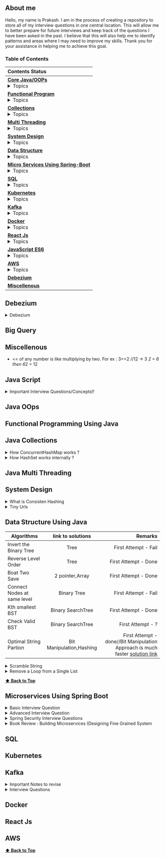  ## About me

Hello, my name is Prakash. I am in the process of creating a repository to store all of my interview questions in one central location. This will allow me to better prepare for future interviews and keep track of the questions I have been asked in the past. I believe that this will also help me to identify patterns and areas where I may need to improve my skills. Thank you for your assistance in helping me to achieve this goal.

### Table of Contents

|**Contents Status**|
|:-------------|
| **[Core Java/OOPs](#java-oops)** <details> <summary> Topics </summary> <ul><li>- [ ] 1 </li><li>- [ ] 2</li><li>- [ ] 3 </li><li>- [ ] 4</li><li>- [ ] 5 </li><li>- [ ] 6</li><li>- [ ] 7 </li><li>- [ ] 8</li><li>- [ ] 9 </li><li>- [ ] 10</li><li>- [ ] 11 </li><li>- [ ] 12</li><li>- [ ] 13 </li><li>- [ ] 14</li><li>- [ ] 15 </li><li>- [ ] 16</li><li>- [ ] 17 </li><li>- [ ] 18</li><li>- [ ] 19 </li><li>- [ ] 20</li><li>- [ ] 21 </li><li>- [ ] 22</li><li>- [ ] 23 </li><li>- [ ] 24</li><li>- [ ] 25 </li><li>- [ ] 26</li><li>- [ ] 27 </li><li>- [ ] 28</li><li>- [ ] 29 </li><li>- [ ] 30</li><li>- [ ] 31 </li><li>- [ ] 32</li><li>- [ ] 33 </li><li>- [ ] 34</li><li>- [ ] 35 </li><li>- [ ] 36</li><li>- [ ] 37 </li><li>- [ ] 38</li><li>- [ ] 39 </li><li>- [ ] 40</li><li>- [ ] 41 </li><li>- [ ] 42</li><li>- [ ] 43 </li><li>- [ ] 44</li><li>- [ ] 45 </li><li>- [ ] 46</li><li>- [ ] 47 </li><li>- [ ] 48</li><li>- [ ] 49 </li><li>- [ ] 50 </li></ul> **[⬆ Back to Top](#table-of-contents)** </details>|
| **[Functional Program](#functional-programming-using-java)**  <details> <summary> Topics </summary><ul><li>- [ ] 1 </li><li>- [ ] 2</li><li>- [ ] 3 </li><li>- [ ] 4</li><li>- [ ] 5 </li><li>- [ ] 6</li><li>- [ ] 7 </li><li>- [ ] 8</li><li>- [ ] 9 </li><li>- [ ] 10</li><li>- [ ] 11 </li><li>- [ ] 12</li><li>- [ ] 13 </li><li>- [ ] 14</li><li>- [ ] 15 </li><li>- [ ] 16</li><li>- [ ] 17 </li><li>- [ ] 18</li><li>- [ ] 19 </li><li>- [ ] 20</li><li>- [ ] 21 </li><li>- [ ] 22</li><li>- [ ] 23 </li><li>- [ ] 24</li><li>- [ ] 25 </li><li>- [ ] 26</li><li>- [ ] 27 </li><li>- [ ] 28</li><li>- [ ] 29 </li><li>- [ ] 30</li><li>- [ ] 31 </li><li>- [ ] 32</li><li>- [ ] 33 </li><li>- [ ] 34</li><li>- [ ] 35 </li><li>- [ ] 36</li><li>- [ ] 37 </li><li>- [ ] 38</li><li>- [ ] 39 </li><li>- [ ] 40</li><li>- [ ] 41 </li><li>- [ ] 42</li><li>- [ ] 43 </li><li>- [ ] 44</li><li>- [ ] 45 </li><li>- [ ] 46</li><li>- [ ] 47 </li><li>- [ ] 48</li><li>- [ ] 49 </li><li>- [ ] 50</li></ul> </details> |
| **[Collections](#java-collections)** <details> <summary> Topics </summary> <ul><li>- [ ] 1 </li><li>- [ ] 2</li><li>- [ ] 3 </li><li>- [ ] 4</li><li>- [ ] 5 </li><li>- [ ] 6</li><li>- [ ] 7 </li><li>- [ ] 8</li><li>- [ ] 9 </li><li>- [ ] 10</li><li>- [ ] 11 </li><li>- [ ] 12</li><li>- [ ] 13 </li><li>- [ ] 14</li><li>- [ ] 15 </li><li>- [ ] 16</li><li>- [ ] 17 </li><li>- [ ] 18</li><li>- [ ] 19 </li><li>- [ ] 20</li><li>- [ ] 21 </li><li>- [ ] 22</li><li>- [ ] 23 </li><li>- [ ] 24</li><li>- [ ] 25 </li><li>- [ ] 26</li><li>- [ ] 27 </li><li>- [ ] 28</li><li>- [ ] 29 </li><li>- [ ] 30</li><li>- [ ] 31 </li><li>- [ ] 32</li><li>- [ ] 33 </li><li>- [ ] 34</li><li>- [ ] 35 </li><li>- [ ] 36</li><li>- [ ] 37 </li><li>- [ ] 38</li><li>- [ ] 39 </li><li>- [ ] 40</li><li>- [ ] 41 </li><li>- [ ] 42</li><li>- [ ] 43 </li><li>- [ ] 44</li><li>- [ ] 45 </li><li>- [ ] 46</li><li>- [ ] 47 </li><li>- [ ] 48</li><li>- [ ] 49 </li><li>- [ ] 50</li></ul> </details> |
| **[Multi Threading](#java-multi-threading)** <details> <summary> Topics </summary> <ul><li>- [ ] 1 </li><li>- [ ] 2</li><li>- [ ] 3 </li><li>- [ ] 4</li><li>- [ ] 5 </li><li>- [ ] 6</li><li>- [ ] 7 </li><li>- [ ] 8</li><li>- [ ] 9 </li><li>- [ ] 10</li><li>- [ ] 11 </li><li>- [ ] 12</li><li>- [ ] 13 </li><li>- [ ] 14</li><li>- [ ] 15 </li><li>- [ ] 16</li><li>- [ ] 17 </li><li>- [ ] 18</li><li>- [ ] 19 </li><li>- [ ] 20</li><li>- [ ] 21 </li><li>- [ ] 22</li><li>- [ ] 23 </li><li>- [ ] 24</li><li>- [ ] 25 </li><li>- [ ] 26</li><li>- [ ] 27 </li><li>- [ ] 28</li><li>- [ ] 29 </li><li>- [ ] 30</li><li>- [ ] 31 </li><li>- [ ] 32</li><li>- [ ] 33 </li><li>- [ ] 34</li><li>- [ ] 35 </li><li>- [ ] 36</li><li>- [ ] 37 </li><li>- [ ] 38</li><li>- [ ] 39 </li><li>- [ ] 40</li><li>- [ ] 41 </li><li>- [ ] 42</li><li>- [ ] 43 </li><li>- [ ] 44</li><li>- [ ] 45 </li><li>- [ ] 46</li><li>- [ ] 47 </li><li>- [ ] 48</li><li>- [ ] 49 </li><li>- [ ] 50</li></ul> </details> |
| **[System Design](#system-design)** <details> <summary> Topics </summary> <ul><li>- [ ] 1 </li><li>- [ ] 2</li><li>- [ ] 3 </li><li>- [ ] 4</li><li>- [ ] 5 </li><li>- [ ] 6</li><li>- [ ] 7 </li><li>- [ ] 8</li><li>- [ ] 9 </li><li>- [ ] 10</li><li>- [ ] 11 </li><li>- [ ] 12</li><li>- [ ] 13 </li><li>- [ ] 14</li><li>- [ ] 15 </li><li>- [ ] 16</li><li>- [ ] 17 </li><li>- [ ] 18</li><li>- [ ] 19 </li><li>- [ ] 20</li><li>- [ ] 21 </li><li>- [ ] 22</li><li>- [ ] 23 </li><li>- [ ] 24</li><li>- [ ] 25 </li><li>- [ ] 26</li><li>- [ ] 27 </li><li>- [ ] 28</li><li>- [ ] 29 </li><li>- [ ] 30</li><li>- [ ] 31 </li><li>- [ ] 32</li><li>- [ ] 33 </li><li>- [ ] 34</li><li>- [ ] 35 </li><li>- [ ] 36</li><li>- [ ] 37 </li><li>- [ ] 38</li><li>- [ ] 39 </li><li>- [ ] 40</li><li>- [ ] 41 </li><li>- [ ] 42</li><li>- [ ] 43 </li><li>- [ ] 44</li><li>- [ ] 45 </li><li>- [ ] 46</li><li>- [ ] 47 </li><li>- [ ] 48</li><li>- [ ] 49 </li><li>- [ ] 50</li></ul> </details> |
| **[Data Structure](#data-structure-using-java)** <details> <summary> Topics </summary> <ul><li>- [ ] 1st Smaller Element on the left </li><li>- [ ] 25</li><li>- [ ] 26 </li><li>- [ ] 27</li></ul> </details> |
| **[Micro Services Using Spring-Boot](#microservices-using-spring-boot)** <details> <summary> Topics </summary> <ul><li>- [ ] 1 </li><li>- [ ] 2</li><li>- [ ] 3 </li><li>- [ ] 4</li><li>- [ ] 5 </li><li>- [ ] 6</li><li>- [ ] 7 </li><li>- [ ] 8</li><li>- [ ] 9 </li><li>- [ ] 10</li><li>- [ ] 11 </li><li>- [ ] 12</li><li>- [ ] 13 </li><li>- [ ] 14</li><li>- [ ] 15 </li><li>- [ ] 16</li><li>- [ ] 17 </li><li>- [ ] 18</li><li>- [ ] 19 </li><li>- [ ] 20</li><li>- [ ] 21 </li><li>- [ ] 22</li><li>- [ ] 23 </li><li>- [ ] 24</li><li>- [ ] 25 </li><li>- [ ] 26</li><li>- [ ] 27 </li><li>- [ ] 28</li><li>- [ ] 29 </li><li>- [ ] 30</li><li>- [ ] 31 </li><li>- [ ] 32</li><li>- [ ] 33 </li><li>- [ ] 34</li><li>- [ ] 35 </li><li>- [ ] 36</li><li>- [ ] 37 </li><li>- [ ] 38</li><li>- [ ] 39 </li><li>- [ ] 40</li><li>- [ ] 41 </li><li>- [ ] 42</li><li>- [ ] 43 </li><li>- [ ] 44</li><li>- [ ] 45 </li><li>- [ ] 46</li><li>- [ ] 47 </li><li>- [ ] 48</li><li>- [ ] 49 </li><li>- [ ] 50</li></ul> </details> |
| **[SQL](#sql)** <details> <summary> Topics </summary>  <ul><li>- [ ] 1 </li><li>- [ ] 2</li><li>- [ ] 3 </li><li>- [ ] 4</li><li>- [ ] 5 </li><li>- [ ] 6</li><li>- [ ] 7 </li><li>- [ ] 8</li><li>- [ ] 9 </li><li>- [ ] 10</li><li>- [ ] 11 </li><li>- [ ] 12</li><li>- [ ] 13 </li><li>- [ ] 14</li><li>- [ ] 15 </li><li>- [ ] 16</li><li>- [ ] 17 </li><li>- [ ] 18</li><li>- [ ] 19 </li><li>- [ ] 20</li><li>- [ ] 21 </li><li>- [ ] 22</li><li>- [ ] 23 </li><li>- [ ] 24</li><li>- [ ] 25 </li><li>- [ ] 26</li><li>- [ ] 27 </li><li>- [ ] 28</li><li>- [ ] 29 </li><li>- [ ] 30</li><li>- [ ] 31 </li><li>- [ ] 32</li><li>- [ ] 33 </li><li>- [ ] 34</li><li>- [ ] 35 </li><li>- [ ] 36</li><li>- [ ] 37 </li><li>- [ ] 38</li><li>- [ ] 39 </li><li>- [ ] 40</li><li>- [ ] 41 </li><li>- [ ] 42</li><li>- [ ] 43 </li><li>- [ ] 44</li><li>- [ ] 45 </li><li>- [ ] 46</li><li>- [ ] 47 </li><li>- [ ] 48</li><li>- [ ] 49 </li><li>- [ ] 50</li></ul> </details> |
| **[Kubernetes](#kubernetes)** <details> <summary> Topics </summary> <ul><li>- [ ] 1 </li><li>- [ ] 2</li><li>- [ ] 3 </li><li>- [ ] 4</li><li>- [ ] 5 </li><li>- [ ] 6</li><li>- [ ] 7 </li><li>- [ ] 8</li><li>- [ ] 9 </li><li>- [ ] 10</li><li>- [ ] 11 </li><li>- [ ] 12</li><li>- [ ] 13 </li><li>- [ ] 14</li><li>- [ ] 15 </li><li>- [ ] 16</li><li>- [ ] 17 </li><li>- [ ] 18</li><li>- [ ] 19 </li><li>- [ ] 20</li><li>- [ ] 21 </li><li>- [ ] 22</li><li>- [ ] 23 </li><li>- [ ] 24</li><li>- [ ] 25 </li><li>- [ ] 26</li><li>- [ ] 27 </li><li>- [ ] 28</li><li>- [ ] 29 </li><li>- [ ] 30</li><li>- [ ] 31 </li><li>- [ ] 32</li><li>- [ ] 33 </li><li>- [ ] 34</li><li>- [ ] 35 </li><li>- [ ] 36</li><li>- [ ] 37 </li><li>- [ ] 38</li><li>- [ ] 39 </li><li>- [ ] 40</li><li>- [ ] 41 </li><li>- [ ] 42</li><li>- [ ] 43 </li><li>- [ ] 44</li><li>- [ ] 45 </li><li>- [ ] 46</li><li>- [ ] 47 </li><li>- [ ] 48</li><li>- [ ] 49 </li><li>- [ ] 50</li></ul> **[⬆ Back to Top](#table-of-contents)** </details> |
| **[Kafka](#kafka)** <details> <summary> Topics </summary> <ul><li>- [ ] 1 </li><li>- [ ] 2</li><li>- [ ] 3 </li><li>- [ ] 4</li><li>- [ ] 5 </li><li>- [ ] 6</li><li>- [ ] 7 </li><li>- [ ] 8</li><li>- [ ] 9 </li><li>- [ ] 10</li><li>- [ ] 11 </li><li>- [ ] 12</li><li>- [ ] 13 </li><li>- [ ] 14</li><li>- [ ] 15 </li><li>- [ ] 16</li><li>- [ ] 17 </li><li>- [ ] 18</li><li>- [ ] 19 </li><li>- [ ] 20</li><li>- [ ] 21 </li><li>- [ ] 22</li><li>- [ ] 23 </li><li>- [ ] 24</li><li>- [ ] 25 </li><li>- [ ] 26</li><li>- [ ] 27 </li><li>- [ ] 28</li><li>- [ ] 29 </li><li>- [ ] 30</li><li>- [ ] 31 </li><li>- [ ] 32</li><li>- [ ] 33 </li><li>- [ ] 34</li><li>- [ ] 35 </li><li>- [ ] 36</li><li>- [ ] 37 </li><li>- [ ] 38</li><li>- [ ] 39 </li><li>- [ ] 40</li><li>- [ ] 41 </li><li>- [ ] 42</li><li>- [ ] 43 </li><li>- [ ] 44</li><li>- [ ] 45 </li><li>- [ ] 46</li><li>- [ ] 47 </li><li>- [ ] 48</li><li>- [ ] 49 </li><li>- [ ] 50</li></ul> </details> |
| **[Docker](#docker)**  <details> <summary> Topics </summary> <ul><li>- [ ] 1 </li><li>- [ ] 2</li><li>- [ ] 3 </li><li>- [ ] 4</li><li>- [ ] 5 </li><li>- [ ] 6</li><li>- [ ] 7 </li><li>- [ ] 8</li><li>- [ ] 9 </li><li>- [ ] 10</li><li>- [ ] 11 </li><li>- [ ] 12</li><li>- [ ] 13 </li><li>- [ ] 14</li><li>- [ ] 15 </li><li>- [ ] 16</li><li>- [ ] 17 </li><li>- [ ] 18</li><li>- [ ] 19 </li><li>- [ ] 20</li><li>- [ ] 21 </li><li>- [ ] 22</li><li>- [ ] 23 </li><li>- [ ] 24</li><li>- [ ] 25 </li><li>- [ ] 26</li><li>- [ ] 27 </li><li>- [ ] 28</li><li>- [ ] 29 </li><li>- [ ] 30</li><li>- [ ] 31 </li><li>- [ ] 32</li><li>- [ ] 33 </li><li>- [ ] 34</li><li>- [ ] 35 </li><li>- [ ] 36</li><li>- [ ] 37 </li><li>- [ ] 38</li><li>- [ ] 39 </li><li>- [ ] 40</li><li>- [ ] 41 </li><li>- [ ] 42</li><li>- [ ] 43 </li><li>- [ ] 44</li><li>- [ ] 45 </li><li>- [ ] 46</li><li>- [ ] 47 </li><li>- [ ] 48</li><li>- [ ] 49 </li><li>- [ ] 50</li></ul> </details> |
| **[React Js](#react-js)** <details> <summary> Topics </summary> <ul><li>- [ ] 1 </li><li>- [ ] 2</li><li>- [ ] 3 </li><li>- [ ] 4</li><li>- [ ] 5 </li><li>- [ ] 6</li><li>- [ ] 7 </li><li>- [ ] 8</li><li>- [ ] 9 </li><li>- [ ] 10</li><li>- [ ] 11 </li><li>- [ ] 12</li><li>- [ ] 13 </li><li>- [ ] 14</li><li>- [ ] 15 </li><li>- [ ] 16</li><li>- [ ] 17 </li><li>- [ ] 18</li><li>- [ ] 19 </li><li>- [ ] 20</li><li>- [ ] 21 </li><li>- [ ] 22</li><li>- [ ] 23 </li><li>- [ ] 24</li><li>- [ ] 25 </li><li>- [ ] 26</li><li>- [ ] 27 </li><li>- [ ] 28</li><li>- [ ] 29 </li><li>- [ ] 30</li><li>- [ ] 31 </li><li>- [ ] 32</li><li>- [ ] 33 </li><li>- [ ] 34</li><li>- [ ] 35 </li><li>- [ ] 36</li><li>- [ ] 37 </li><li>- [ ] 38</li><li>- [ ] 39 </li><li>- [ ] 40</li><li>- [ ] 41 </li><li>- [ ] 42</li><li>- [ ] 43 </li><li>- [ ] 44</li><li>- [ ] 45 </li><li>- [ ] 46</li><li>- [ ] 47 </li><li>- [ ] 48</li><li>- [ ] 49 </li><li>- [ ] 50</li></ul> </details>|
| **[JavaScript ES6](#java-script)** <details> <summary> Topics </summary> <ul><li>- [ ] 1 </li><li>- [ ] 2</li><li>- [ ] 3 </li><li>- [ ] 4</li><li>- [ ] 5 </li><li>- [ ] 6</li><li>- [ ] 7 </li><li>- [ ] 8</li><li>- [ ] 9 </li><li>- [ ] 10</li><li>- [ ] 11 </li><li>- [ ] 12</li><li>- [ ] 13 </li><li>- [ ] 14</li><li>- [ ] 15 </li><li>- [ ] 16</li><li>- [ ] 17 </li><li>- [ ] 18</li><li>- [ ] 19 </li><li>- [ ] 20</li><li>- [ ] 21 </li><li>- [ ] 22</li><li>- [ ] 23 </li><li>- [ ] 24</li><li>- [ ] 25 </li><li>- [ ] 26</li><li>- [ ] 27 </li><li>- [ ] 28</li><li>- [ ] 29 </li><li>- [ ] 30</li><li>- [ ] 31 </li><li>- [ ] 32</li><li>- [ ] 33 </li><li>- [ ] 34</li><li>- [ ] 35 </li><li>- [ ] 36</li><li>- [ ] 37 </li><li>- [ ] 38</li><li>- [ ] 39 </li><li>- [ ] 40</li><li>- [ ] 41 </li><li>- [ ] 42</li><li>- [ ] 43 </li><li>- [ ] 44</li><li>- [ ] 45 </li><li>- [ ] 46</li><li>- [ ] 47 </li><li>- [ ] 48</li><li>- [ ] 49 </li><li>- [ ] 50</li></ul> </details>|
| **[AWS](#aws)** <details> <summary> Topics </summary> <ul><li>- [ ] 1 </li><li>- [ ] 2</li><li>- [ ] 3 </li><li>- [ ] 4</li><li>- [ ] 5 </li><li>- [ ] 6</li><li>- [ ] 7 </li><li>- [ ] 8</li><li>- [ ] 9 </li><li>- [ ] 10</li><li>- [ ] 11 </li><li>- [ ] 12</li><li>- [ ] 13 </li><li>- [ ] 14</li><li>- [ ] 15 </li><li>- [ ] 16</li><li>- [ ] 17 </li><li>- [ ] 18</li><li>- [ ] 19 </li><li>- [ ] 20</li><li>- [ ] 21 </li><li>- [ ] 22</li><li>- [ ] 23 </li><li>- [ ] 24</li><li>- [ ] 25 </li><li>- [ ] 26</li><li>- [ ] 27 </li><li>- [ ] 28</li><li>- [ ] 29 </li><li>- [ ] 30</li><li>- [ ] 31 </li><li>- [ ] 32</li><li>- [ ] 33 </li><li>- [ ] 34</li><li>- [ ] 35 </li><li>- [ ] 36</li><li>- [ ] 37 </li><li>- [ ] 38</li><li>- [ ] 39 </li><li>- [ ] 40</li><li>- [ ] 41 </li><li>- [ ] 42</li><li>- [ ] 43 </li><li>- [ ] 44</li><li>- [ ] 45 </li><li>- [ ] 46</li><li>- [ ] 47 </li><li>- [ ] 48</li><li>- [ ] 49 </li><li>- [ ] 50</li></ul> </details> |
| **[Debezium](#debezium)**| |
| **[Miscellenous](#miscellenous)**| |


## Debezium

<details>
 <summary>Debezium</summary>
 
 ### What is it?
 
 - Debezium is a set of distributed services to capture changes in your databases so that your applications can see those changes and respond to them. Debezium records all row-level changes within each database table in a change event stream, and applications simply read these streams to see the change events in the same order in which they occurred.
 - Debezium Architecture
 - Most commonly, you deploy Debezium by means of Apache Kafka Connect. Kafka Connect is a framework and runtime for implementing and operating:
 - Source connectors such as Debezium that send records into Kafka
 - Sink connectors that propagate records from Kafka topics to other systems
 - As shown in the image, the Debezium connectors for MySQL and PostgresSQL are deployed to capture changes to these two types of databases. Each Debezium connector establishes a connection to its source database:
 - The MySQL connector uses a client library for accessing the binlog.
 - The PostgreSQL connector reads from a logical replication stream.
 - Kafka Connect operates as a separate service besides the Kafka broker.
 Reference :
 https://debezium.io/documentation/reference/stable/architecture.html
 https://medium.com/event-driven-utopia/a-visual-introduction-to-debezium-32563e23c6b8#:~:text=Debezium%20is%20an%20open%2Dsource,apps%20commit%20to%20your%20databases.
 https://debezium.io/blog/2019/12/18/debezium-1-0-0-final-released/
 
 </details>

## Big Query

## Miscellenous

   -  << of any number is like multiplying by two. For ex : 3<<2 //12 -> 3 *2 = 6 then 6*2 = 12

## Java Script
<details>
  <summary>Important Interview Questions/Concepts!! </summary>
  
  1. #### How to create object in Javascript?
  ### Ans
  ```
   a) Creating objects using object literal syntax . key value pairs separated by ‘:’ inside a set of curly braces({ })
     const person = {
          firstName: 'testFirstName',
          lastName: 'testLastName'
          };
   b) Using new keyword; const person = new Object(); person.firstname ="Prakash"  
       Also, this practice is not recommended as there is a scope resolution that happens behind the scenes to find if the constructor function is built-in or user-defined. Difficult to create more object also.
   c) Using ‘new’ with user defined constructor function
      In this approach first create one function constructor and then create object.
      ex. function Person (firstname,lastaname){
                          this.firstname = firstname;
                          this.lastname = lastname;
                          }
           const personOne = new Person('testFirstNameOne', 'testLastNameOne');
           const personTwo = new Person('testFirstNameTwo', 'testLastNameTwo');
    d) Using Object.create() to create new objects
        This pattern comes in very handy when we are asked to create objects from other existing objects and not directly using the ‘new’ keyword.
        Object.create method, just remember that it takes two parameters. The first parameter is a mandatory object that serves as the prototype of the new object to be created. The second parameter is an optional object which contains the properties to be added to the new object.
        e.g. const orgObject = { company: 'ABC Corp' };
              And you want to create employees for this organization. Clearly, you want all the employee objects.
              const employee = Object.create(orgObject, { name: { value: 'EmployeeOne' } });

              console.log(employee); // { company: "ABC Corp" }
              console.log(employee.name); // "EmployeeOne"
     e) Using Object.assign() to create new objects
        The Object.assign() method is used to copy the values of all enumerable own properties from one or more source objects to a target object. It will return the target object.
const orgObject = { company: 'ABC Corp' }
const carObject = { carName: 'Ford' }
const employee = Object.assign({}, orgObject, carObject);
  
  ```
  2. #### Difference between Object.freeze() and const in JavaScript ?
  ### Ans
  ```
     The const keyword creates a read-only reference to a value. Variables created by the const keyword are immutable. In other words, you can’t reassign them to different values. Trying to reassign a constant variable will result in a TypeError.
     const name = "test" 
     name = "rrr" //TypeError: Assignment to constant variable.
     The const keyword ensures that the variable created is read-only. But It doesn’t mean that the actual value to which the const variable reference is immutable.
     const person = { name:"xyz"
     }
     person.name = "abc" - > no type error
     
     Object.freeze() method: If you want the value of the person object to be immutable, you have to freeze it by using the Object.freeze() method. 
     But it freeze only the existing values,however we can add new properties.
     const person = Object.freeze({
    name: 'Geeksforgeeks',
    address: {
        city:"Noida"
    }
});
person.address.country = "India"
console.log(person.address.country) // It will pring India ,even though it is already freezed.

  ```
  3. #### How to deep-freeze an object in JavaScript ?
  ### Ans [code](https://github.com/pracks224/Interview_Prep/blob/main/deepfreeze.js)
  
  4. #### Implement sum(2)(3)() (Currying funtions- is also a higher order function ?
  ### Ans [code](https://github.com/pracks224/Interview_Prep/blob/main/deepfreeze.js)
</details>

## Java OOps

## Functional Programming Using Java

## Java Collections

<details>
  <summary>How ConcurrentHashMap works ? </summary>
 
  #### Answer : 
 - Lets discuss HashMap Vs ConcurrentHashMap In Java. HashMap fast reterival and its not thread safe. It has one null key but ConcurrentHashMap can not have null keye
  * HashMap is FailFast where as ConcurrentHashMap is FailSafe in nature .Meaning while iterating if we try to modifyy the hashmap we will get concurrent modification error .
 - HashMap -> Is array of nodes and each node has address to the next node and stores the key n value.
           -> After Java 8, once the LL size increases to certain threashhold,it become self balance Tree (TreeFy)
 - ConcurrentHashMap is array of segments and by default each thread locks one segement for any update operations like modify or remove operation.
 - However,Synchronized hashmap lock the complete HashMap. 
 
 **[⬆ Back to Top](#table-of-contents)**
 
</details>

<details>
  <summary>How HashSet works internally ? </summary>
 
  #### Answer : 
 - It stores unique elements only. It uses HashMap to store and reterive elements. (Very Important)
 - It doesnt guarantees the order of the elements
 - HashSet does not have any method to retrieve the object from the HashSet. There is only a way to get objects from the HashSet via Iterator.
 - [How HashSet will ignore the duplicates?] - This is important to understand
 - When we add an element in HashSet like hs.add(“Daabra”), Java does internally is that it will put that element E here “Daabra” as a key into the HashMap (generated during HashSet object creation). It will also put some dummy value that is Object’s object is passed as a value to the key.

- Please note below important points about put(key, value):

- If the Key is unique and added to the map, then it will return null
- If the Key is duplicate, then it will return the old value of the key.
- If the method map.put(key, value) returns null, then the method map.put(e, PRESENT)==null will return true internally, and the element added to the HashSet.
- If the method map.put(key, value) returns the old value of the key, then the method map.put(e, PRESENT)==null will return false internally, and the element will not add to the HashSet.
 
``` code add method HashSet
 // Dummy value to associate with an Object in the backing Map  
    private static final Object PRESENT = new Object();
   public boolean add(E e) {
          return map.put(e, PRESENT) == null;
      }
```
  
 
 **[⬆ Back to Top](#table-of-contents)**
 
</details>

## Java Multi Threading

## System Design

<details>
  <summary>What is Consisten Hashing </summary>
  
  ### Algorithm
  1. Foo
  2. Bar
     * Baz
     * Qux

  ### Some Code
  ```js
  function logSomething(something) {
    console.log('Something', something);
  }
  ```
</details>

<details>
  <summary>Tiny Urls </summary>
  
  ### Design
  1. Foo
  2. Bar
     * Baz
     * Qux

  ### Some Code
  ```js
  function logSomething(something) {
    console.log('Something', something);
  }
  ```
</details>

## Data Structure Using Java

| Algorithms       | link to solutions           | Remarks  |
| ------------- |:-------------:| -----:|
| Invert the Binary Tree      | Tree | First Attempt - Fail |
| Reverse Level Order     | Tree      |   First Attempt - Done |
| Boat Two Save    | 2 pointer,Array      |   First Attempt - Done |
| Connect Nodes at same level    | Binary Tree     |   First Attempt - Fail |
| Kth smallest BST    | Binary SearchTree     |   First Attempt - Done |
|  Check Valid BST    | Binary SearchTree     |   First Attempt - ? |
|  Optimal String Partion    | Bit Manipulation,Hashing   |   First Attempt - done//Bit Manipulation Approach is much faster [solution link](https://github.com/pracks224/Interview_Prep/blob/main/OptimalStringPartion.java)  |

<details>
  <summary>Scramble String </summary>
  
  ### Algorithm
  Given two strings s1 and s2 of the same length, return true if s2 is a scrambled string of s1, otherwise, return false.

  ### Some Details
  ```
  Input: s1 = "great", s2 = "rgeat"
Output: true
Explanation: One possible scenario applied on s1 is:
"great" --> "gr/eat" // divide at random index.
"gr/eat" --> "gr/eat" // random decision is not to swap the two substrings and keep them in order.
"gr/eat" --> "g/r / e/at" // apply the same algorithm recursively on both substrings. divide at random index each of them.
"g/r / e/at" --> "r/g / e/at" // random decision was to swap the first substring and to keep the second substring in the same order.
"r/g / e/at" --> "r/g / e/ a/t" // again apply the algorithm recursively, divide "at" to "a/t".
"r/g / e/ a/t" --> "r/g / e/ a/t" // random decision is to keep both substrings in the same order.
The algorithm stops now, and the result string is "rgeat" which is s2.
As one possible scenario led s1 to be scrambled to s2, we return true.
  ```
</details>

<details>
  <summary>Remove a Loop from a Single List </summary>
  
  ### Algorithm -> Hint : Floyd Cycle Detection
  1. Visited Node Technique
  2. Hashing
     * Baz
     * Qux

  ### Some Code
  ```js
  function logSomething(something) {
    console.log('Something', something);
  }
  ```
</details>

**[⬆ Back to Top](#table-of-contents)**
                                                                                                               
## Microservices Using Spring Boot
<details>
  <summary>Basic Interview Question</summary>
  
  1. #### What is Spring Boot and what are its Benefits?
  2. #### What makes Spring Boot superior to JAX-RS?
  3. #### What Spring Boot features help develop Microservices Applications?
  4. #### Why Spring Boot is preferred over any other framework?
  5. #### What are the key dependencies of Spring Boot?
  6. #### What are the advantages of Spring Boot?
  7. #### What are the features of Spring Boot?
  8. #### How do you create a Spring Boot application using Maven?
  9. #### How do you create a Spring Boot project using Spring Initializer?
  10. #### How do you create a Spring Boot project using boot CLI?
  11. #### How do you create a simple Spring Boot application?
  12. #### What are the Spring Boot Annotations?
  13. #### What are the Spring Boot properties?
  14. #### What are the Spring Boot Starters?
  15. #### What is Spring Boot Actuator?
  16. #### What is thyme leaf?
  17. #### How to use thyme leaf?
  18. #### How do you connect Spring Boot to the database using JPA?
  19. ####  How to connect the Spring Boot application to a database using JDBC?
  20. #### What is @RestController annotation in Spring Boot?
  21. #### What is @RequestMapping annotation in Spring Boot?
  22. #### How do you create a Spring Boot application using Spring Starter Project Wizard?
  23. #### Spring Vs Spring Boot? Or Why Spring Boot over Spring?
  24. #### What annotations are used to create an Interceptor?
  25. #### What is a Swagger in Spring Boot?
  26. #### What are Profiles in Spring Boot?
  27. #### What differentiates Spring Data JPA and Hibernate?
  28. #### How are the @RestController and @Controller Annotation different?
  </details>
  <details>
  <summary>Advanced Interview Question</summary>
  
  ```diff
- Very Very Important Questions
```
  1. #### How does Spring Boot works?
  2. #### What does the @SpringBootApplication annotation do internally?
  3. #### What is the purpose of using @ComponentScan in the class files?
  4. #### How does a spring boot application get started?
  5. #### Can we create a non-web application in Spring Boot?
  6. #### Can we override or replace the Embedded tomcat server in Spring Boot?
  7. #### Can we disable the default web server in the Spring boot application?
  8. #### How to disable a specific auto-configuration class?
  9. #### Describe the flow of HTTPS requests through the Spring Boot application?
  10. #### What is the difference between RequestMapping and GetMapping?
  11. #### What is the use of Profiles in spring boot?
  12. #### What is Spring Actuator? What are its advantages?
  13. #### How to enable Actuator in Spring boot application?
  14. #### What are the actuator-provided endpoints used for monitoring the Spring boot application?
  15. #### How to get the list of all the beans in your Spring boot application?
  16. #### How to check the environment properties in your Spring boot application?
  17. #### How to enable debugging log in the spring boot application?
  18. #### Where do we define properties in the Spring Boot application?
  19. ####  What is dependency Injection?
  20. #### What is an IOC container?  
  </details>
  <details>
  <summary>Spring Security Interview Questions</summary>
  
  ```diff
- Very Very Important Questions
```
  1. #### What are some essential features of Spring Security?
  2. #### What is Spring security authentication and authorization?
  3. #### What do you mean by basic authentication?
  4. #### What do you mean by digest authentication?
  5. #### What do you mean by session management in Spring Security?
  6. #### Explain SecurityContext and SecurityContext Holder in Spring security.
  7. #### Explain spring security OAuth2.
  8. #### What do you mean by OAuth2 Authorization code grant type?
  9. #### What is method security and why do we need it?
  10. #### What do you mean by HASHING in spring security?
  11. #### Explain salting and its usage.
  12. #### What is PasswordEncoder?
  13. #### Explain AbstractSecurityInterceptor in spring security?
  14. #### Is security a cross-cutting concern?
  15. #### What is SpEL (Spring Expression Language)?
  16. #### Name security annotations that are allowed to use SpEL.
  17. #### Explain what is AuthenticationManager in Spring security.
  18. #### Explain what is ProviderManager in Spring security.
  19. ####  What is JWT?
  20. #### What is Spring Security Filter Chain?
  21. #### Explain how the security filter chain works.
  22. #### Name some predefined filters used in spring security and write their functions.
  23. #### What do you mean by principal in Spring security?
  24. #### Can you explain what is DelegatingFilterProxy in spring security?
  25. #### Can you explain what is FilterChainProxy in spring security?
  26. #### What is the intercept-url pattern and why do we need it?
  27. #### Does order matter in the intercept-url pattern? If yes, then in which order should we write it?
  28. #### State the difference between ROLE_USER and ROLE_ANONYMOUS in a spring intercept-url configuration.
  29. ####  State the difference between @PreAuthorize and @Secured in Spring security.
  30. #### State the difference between @Secured and @RolesAllowed.
  </details>
  
  <details>
    <summary>Book Review : Building Microservices (Designing Fine Grained System </summary>
    
 ### Key Points
  1. Domain Driven Design - Can you give one example
  2. Virtulization platform allow us to provison and resize our machine at will, with infrastructure automation giving us a way to handle at scale.
  3. What are Micro services?
     Ans: Small,autonomus services that work together.
  4. #### Key Benefits of Micro Services 
     - Technology Heterogenity
     - Resilinece -> If one component fails ,it wont cascade
     - Scaling  -> With monolithic, we have scale everything ,but here one small unit only
     - Ease of deployment
     - Organizational Allignments - NO large team,NO Large DB etc
     - Optimizing of replacibility - Easy replacement after reaching end of life
 
 #### How to Model Services
     1. Loose coupling and High cohesion makes a services good. 
        -  Whats is Loose coupling? Ans: When services are loosly coupled, a change in one service should not require a change in another.
        -  What is High cohesion? Ans: Related behaviors sit together. So we have to find out the boundaries within our problem domain that help ensures that related behaviours in one place.
     2. What do you mean by Bounded Context?
        Ans : A Bounded Context is a central pattern in DDD (Domain-Driven Design), which deals with collaboration across large models and teams. DDD breaks large models down into multiple contexts to make them more manageable. Additionally, it explains their relationship explicitly. The concept promotes an object-oriented approach to developing services bound to a data model and is also responsible for ensuring the integrity and mutability of said data model.   Eg. In Music corp - Finance and warehouse are two bounded context.
    3.  https://github.com/rootusercop/Free-DevOps-Books-1/blob/master/book/Building%20Microservices%20-%20Designing%20Fine-Grained%20Systems.pdf Page - 34
 
 **[⬆ Back to Top](#table-of-contents)**   
  </details>

## SQL

## Kubernetes

## Kafka
<details>
  <summary>Important Notes to revise</summary>  
 
  ```diff
    a) What is kafka Cluster? 
       - Group of Kafka brokers.  
    b) What is Kafka broker -> Its the server where Kafka instances are running.
    c) Producer -> Writes new data to the kafka cluster (data dal dega)
    d) Consumer - > Kaffka cluster se data utha ta hai
    e) Zookeeper -> Monitors the Kafka cluster health
    f) Connects -> If you have to pull data from external source ( configurable ). We dont need to write any code
    g) Stream -> to transformation the data 
 ```
 ##### Kafka Topics 
 - These are like tables of databse
 - They live inside the broker
 -  Producers produces the messages and send to topics
 -  Topics has partions
 - Producers can directly send the data to partion or topics
 
 ##### Kafka Partiontions 
 
 - Topics has many partions like p0 p1 p2 ..
 - Partions where actual messages stores.
 - While creating topics,number partions will be decided
 -  Partions are ordered and immutable sequence
 - Partions are in increased order id called offset
 - Each partion is independent of each other.
 - All the trannsactions stores in distributed log files.
 
 ##### How and why to send messages to KAFKA keys ?
 
 - When producers send messages to Topics/Partions , It will insert into Partions in  round robin fashion
      Producer - Send messages m1,m2,m3, m4
 - Let's say Topics has p1,p2 partions,Then messages will insert into p1 - m1 -> p2 - m2  -> p1- m3 -> p2 - m4 etc
      The problem with this approach is it fetches in unorders fashion. To avoid we have to pass the message with keys
 -  When message passed with keys, partiotoner created a hash and bind it to a prticular partion.
 - Key is optional . With out key sending messages wont guarntees the ordering of the message as the consumer poll the
     messages from all partions at the same time.
 
 #### Steps to work on Kafka
 -  Start zookeeper
 -  start the broker
 -  create the topic 
         > kafka-topics.bat --create --topic fruit --bootstrap-server localhost:9092 --replication-factor 1 -- partions 4
 - create producers
         > kafka-console-producers.bat --broker-list localhost:9092 --topic fruit --property "key.separator = -" --property "parse-key=true
 - same way create/register producers
 
 #### Understanding Consumer Offset, Consumer Groups, and Message Consumption in Apache Kafka
     
 -  In this section ,I will write about the process consumer consuing information from Partions
 -  Consumer Offset - Position of a consumer in a specific partition of topic. It represents the latest message consumer has read.
 -  When a consumer group reads a message from a topic, each member of the group mantains its own offset and updates it as it consumes message.
 -  when consumer created - > it will assigned with a group id . One consumer grouop can have multiple consumers.
 -  Ok, Each consumer mantains its own offset that is nothing but the bookmark of the last read . 
 - All the offset stores in _consumer_offset named topic. _consumer_offset is the builtin topic in apache kafka that keeps track of the latest offset commited forv each partion of each consumer group.
 - The information in _consumer_offset used by kafka for reliabity of the consumet groups and to ensure that messages are not lost or duplicated.
 - Important - There is separate __consumer_offset for each consumer group.
 - The group co ordinator uses this information to manage the assignment of partitions to consumers and ensure that each partion is being consumed 
     by exactly one consumer in the group.
 - when consumer joins a consumer group,it sends the join request to the group coordinator
 - The G.C will determine which partition the consumer assigned to be.
 - STICKY FASHION --> Consumer will assigned to the same partion until its on the same Consumer group.
 
 #### Understanding Segments, Commit Log, and Retention Policy
 - Segments : Particular set of messages ,Ek partition me bahut sare messages rehete hai. Ek segement ka size we can define.
 - Commit Log : In the server.properties -> directory for commit log
                    All the messages stored in the commit log folder as .log files
                    As manay partions for a topic ,that many folders will be created
                    E.g. -> Topic name food with 4 partitions
                          food_0
                          food_1
  - Retentions Policy  : Two types 
                             Data Based policy -> after a size it will delete 
                            Time Based policy -> By default 168 hours and after that the file will deleted
 
  -  Actually data stores in .log file in encoded format and consumer decode it before uses.
 
 #### How to Make a Kafka Cluster with 3 Brokers: Understand Replication Factor.
    
 - A Kafka cluster is a distributed system that consists of multiple Kafka brokers. Each broker is a server that runs Kafka to manage and store message       data. Each will unique broker Id.
 - The replication factor refers to the number of copies of each message that are stored in the Kafka cluster for fault tolerance.
 
 -  When a topic is created with a replication factor of N, Kafka ensures that there are N replicas of each message distributed across the brokers in         the cluster. This allows for high availability and fault tolerance, as well as scalability for handling large volumes of data.
 -  E.g.  One Zoo keeper and 3 Brokers 
        Create topic command 
        kafka-topics.bat --create --topic gadgets --bootstrap-server localhost:9092,localhost:9093,localhost:9094 --replication-factor 3 --partition 3
        In this 9092/9093/9094 are the brokers and replication fator 3 means creates 3 copies
        But when producer sends message,It will send to one broker who is the leader for that partion and then it will replicate inn other two.
        Similarly we can create prodcuers using command
        kafka -consumer-console.bat --bootsrtap-server --from-begining
 
 #### ISR in Kafka
 
 -  In Sync Replica . To see the list of topics kafka-topics.bat --describe
    Lets say one broker down ,the automatically leader will be assigned in sync
 
 #### Kafka Producer And Consumer Example In Java Spring Boot
 
 - Will share the link later here (main depencey is springframework-kafka )
 
 For [Video](https://www.youtube.com/watch?v=vmuZaT6JpCM&list=PLA3GkZPtsafbAjKYkhWnD6GdhRtm6JrD1&index=10) refernce
 
 
 **[⬆ Back to Top](#table-of-contents)** 
 
 </details>
 
 <details>
  <summary>Interview Questions</summary>
 
  ### Usages
 
 ```
 a.Kafka is a useful solution for scenarios that require real-time data processing, application activity tracking, and monitoring. 
 b.At the same time, Kafka  should not be utilized for on-the-fly data conversions, 
 data storage, or when a simple task queue is all that is required.
 
 ```
 ### [Important Link and Use cases Paypal](https://medium.com/paypal-tech/kafka-consumer-benchmarking-c726fbe4000)
 ### [Why Kafka is very fast](https://www.youtube.com/watch?v=UNUz1-msbOM)
 ### [Kafka Stream - Must reacd Book](https://assets.confluent.io/m/7997a914c1a19b5?mkt_tok=NTgyLVFIWC0yNjIAAAGGApzv7utiTseX[…]yqvKtp86XezuCYCO30eyP63XV8MjOSS5737KVpPO1BXbiPx5soDrNGE3YDA )
 ### [How linkedin works?](https://engineering.linkedin.com/blog/2019/apache-kafka-trillion-messages)
 ### [POC](https://github.com/hardikSinghBehl/kafka-java-spring-boot-poc)
 ### [Blogs](https://www.linkedin.com/pulse/kafka-idempotent-producer-rob-golder/)
 ### [Blogs-2](https://medium.com/@shesh.soft/kafka-idempotent-producer-and-consumer-25c52402ceb9)
 
 ``` Real time question
 Concern is that I have key i.e. uuid along with that key I published the AVRO model to a topic if I republished with same key it is still getting published and I could see the message in Kafka Topic. I am using confluent kafka version 7.2.1 which uses Kafka version 3.2. If kafka version is greater and 3.0. It has by default safe producer where it enable.idempotance = true acks  = all.
 ```
 
 ```
 can we create dynamic consumer in kafka
?
My producer generates topics where prefix will be fixed
And I want all of those topics to be consumed by one consumer
Is it possible in kafka?
 ```
 
| No.       | Questions         |
| ------------- |:-------------|
 |1. | Tell me about some of the use cases where Kafka is not suitable.|
 |2. | Describe message compression in Kafka. What is the need of message compression in Kafka? |
 |3. | What do you understand about log compaction and quotas in Kafka?|
 |4. | Explain the four core API architecture that Kafka uses.|
 |5. | What do you mean by a Partition in Kafka?|
 |6. | What do you mean by zookeeper in Kafka and what are its uses?|
 |7. | Differentiate between Rabbitmq and Kafka.|
 |8. | What do you understand about Kafka MirrorMaker? |
 |9. | What do you mean by confluent kafka? What are its advantages?|
 |10. | How are partitions distributed in an Apache Kafka cluster? |
 |11. | What is the purpose of ISR in Apache Kafka?|
 |12. | [How you will handle 50K req per second because coping 50K messages to kafka will also take some time](#12)|
 |13. | Tell me about some of the use cases where Kafka is not suitable.|
 |14. | Describe message compression in Kafka. What is the need of message|
 |15. | Tell me about some of the use cases where Kafka is not suitable.|
 |16. | Describe message compression in Kafka. What is the need of message |
 |17. | Tell me about some of the use cases where Kafka is not suitable.|
 |18. | Describe message compression in Kafka. What is the need of message|
 |19. | Tell me about some of the use cases where Kafka is not suitable.|
 |20. | Describe message compression in Kafka. What is the need of message |
 
  ### 12
  
  ```Solutions:
   
 - To update metadata in Cassandra using Kafka with a high throughput of 50K requests per second, we can use the following strategies:

 - Batch Processing: Instead of sending each message individually, we can batch them together and send them in larger batches. This reduces the overhead of sending multiple small messages, and helps to achieve higher throughput.
 - Asynchronous Processing: We can process the incoming messages asynchronously, which means that the application can continue processing new requests while Kafka is still processing previous requests. This approach helps to minimize any delays caused by the processing of individual messages.
 - Use of Kafka Connect: Kafka Connect is a scalable and reliable way to move data in and out of Kafka. We can use Kafka Connect to integrate Cassandra and Kafka, and leverage its capabilities to manage large amounts of data with high throughput.
 - Partitioning: We can partition the data across multiple Kafka topics to distribute the load across multiple Kafka brokers. This approach helps to achieve better parallelism and scalability, and allows us to handle high loads of incoming data.
 - Optimization of Kafka settings: We can optimize the Kafka settings such as batch size, compression, and buffer sizes to increase the overall throughput of Kafka.
  ```

   There are many ways to create objects in javascript as below
 
**[⬆ Back to Top](#table-of-contents)**
 
</details>


## Docker

## React Js

## AWS

**[⬆ Back to Top](#table-of-contents)**
